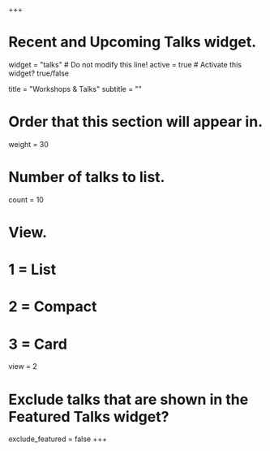 +++
# Recent and Upcoming Talks widget.
widget = "talks"  # Do not modify this line!
active = true  # Activate this widget? true/false

title = "Workshops & Talks"
subtitle = ""

# Order that this section will appear in.
weight = 30

# Number of talks to list.
count = 10

# View.
#   1 = List
#   2 = Compact
#   3 = Card
view = 2

# Exclude talks that are shown in the Featured Talks widget?
exclude_featured = false
+++

